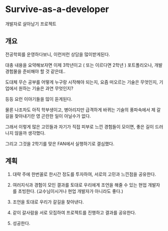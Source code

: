 # Survive-as-a-developer
개발자로 살아남기 프로젝트


개요
---

전공학회를 운영하다보니, 이런저런 상담을 많이받게된다.

대충 내용을 요약해보자면 이제 3학년이고 ( 또는 이르다면 2학년 ) 포트폴리오나, 개발경험물을 준비해야 할 것 같은데..

도대체 무슨 공부를 어떻게 누구랑 시작해야 되는지, 요즘 떠오르는 기술은 무엇인지, 기업에서 원하는 기술은 과연 무엇인지?

등등 요런 이야기들을 많이 듣게된다.

물론 나조차도 아직 학부생이고, 병아리지만 급격하게 바뀌는 기술의 풍파속에서 제 갈길을 찾아내기란 영 곤란한 일이 아닐수가 없다.

그래서 이렇게 많은 고민들과 자기가 직접 피부로 느낀 경험들이 모이면, 좋은 길이 드러나지 않을까 생각했다.

그리고 그것을 2학기를 맞은 FAN에서 실행하기로 결심했다.


계획
---

1. 대략 주에 한번꼴로 한시간 정도를 투자하여, 서로의 고민과 느낀점을 공유한다.

2. 여러지식과 경험이 모인 결과를 토대로 우리에게 조언을 해줄 수 있는 현업 개발자를 초빙한다. (교수님이시거나 현업 개발자가 아니라도 좋다.)

3. 조언을 토대로 우리가 갈길을 찾아낸다.

4. 같이 갈사람을 서로 모집하여 프로젝트를 진행하고 결과를 공유한다.

5. 성공한다.
